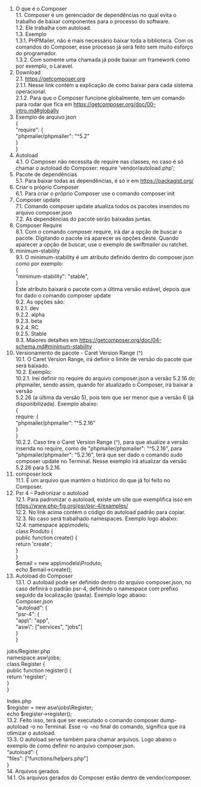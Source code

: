 1.	O que é o Composer <br>
  1.1.	Composer é um gerenciador de dependências no qual evita o trabalho de baixar componentes para o processo do software.<br>
  1.2.	Ele trabalha com autoload.<br>
  1.3.	Exemplo <br>
    1.3.1.	PHPMailer, não é mais necessário baixar toda a biblioteca. Com os comandos do Composer, esse processo já será feito sem muito esforço do programador. <br>
    1.3.2.	Com somente uma chamada já pode baixar um framework como por exemplo, o Laravel. <br>
2.	Download <br>
  2.1.	https://getcomposer.org <br>
    2.1.1.	Nesse link contém a explicação de como baixar para cada sistema operacional. <br>
    2.1.2.	Para que o Composer funcione globalmente, tem um comando para rodar que fica em https://getcomposer.org/doc/00-intro.md#globally <br>
3.	Exemplo de arquivo json <br>
{ <br>
	"require": { <br>
		"phpmailer/phpmailer": "^5.2" <br>
	} <br>
} <br>
4.	Autoload <br>
  4.1.	O Composer não necessita de require nas classes, no caso é só chamar o autoload do Composer: require 'vendor/autoload.php'; <br>
5.	Pacote de dependências <br>
  5.1.	Para baixar todas as dependências, é só ir em https://packagist.org/ <br>
6.	Criar o próprio Composer <br>
  6.1.	Para criar o próprio Composer use o comando composer init <br>
7.	Composer update <br>
  7.1.	Comando composer update atualiza todos os pacotes inseridos no arquivo composer.json <br>
  7.2.	As dependências do pacote serão baixadas juntas. <br>
8.	Composer Require <br>
  8.1.	Com o comando composer require, irá dar a opção de buscar o pacote. Digitando o pacote irá aparecer as opções deste. Quando aparecer a opção de buscar, use o exemplo de swiftmailer ou ratchet. <br>
9.	minimum-stability <br>
  9.1.	O minimum-stability é um atributo definido dentro do composer.json como por exemplo: <br>
{ <br>
	"minimum-stability": "stable", <br>
} <br>
Este atributo baixará o pacote com a última versão estável, depois que for dado o comando composer update <br>
  9.2.	As opções são: <br>
    9.2.1.	dev <br>
    9.2.2.	alpha <br>
    9.2.3.	beta <br>
    9.2.4.	RC <br>
    9.2.5.	Stable <br>
    9.3.	Maiores detalhes em https://getcomposer.org/doc/04-schema.md#minimum-stability <br>
10.	Versionamento de pacote - Caret Version Range (^) <br>
  10.1.	O Caret Version Range, irá definir o limite de versão do pacote que será baixado. <br>
  10.2.	Exemplo: <br>
    10.2.1.	Irei definir no require do arquivo composer.json a versão 5.2.16 do phpmailer, sendo assim, quando for atualizado o Composer, irá baixar a versão <br> 
	5.2.26 (a última da versão 5), pois tem que ser menor que a versão 6 (já disponibilizada). Exemplo abaixo: <br>
{ <br>
require: { <br>
“phpmailer/phpmailer”: “^5.2.16” <br>
} <br>
} <br>
    10.2.2.	Caso tire o Caret Version Range (^), para que atualize a versão inserida no require, como de "phpmailer/phpmailer": "^5.2.16", para "phpmailer/phpmailer": "5.2.16", terá que ser dado o comando sudo composer update no Terminal. Nesse exemplo irá atualizar da versão 5.2.26 para 5.2.16. <br>
11.	composer.lock <br>
  11.1.	É um arquivo que mantém o histórico do que já foi feito no Composer. <br>
12.	Psr 4 – Padronizar o autoload <br>
  12.1.	Para padronizar o autoload, existe um site que exemplifica isso em https://www.php-fig.org/psr/psr-4/examples/ <br>
  12.2.	No link acima contém o código do autoload padrão para copiar. <br>
  12.3.	No caso será trabalhado namespaces. Exemplo logo abaixo: <br>
  12.4.	namespace app\models; <br>
class Produto { <br>
	public function create() { <br>
		return 'create'; <br>
	} <br>
} <br>
$email = new app\models\Produto; <br>
echo $email->create(); <br>
13.	Autoload do Composer <br>
  13.1.	O autoload pode ser definido dentro do arquivo composer.json, no caso definirá o padrão psr-4, definindo o namespace com prefixo seguido da localização (pasta). Exemplo logo abaixo: <br>
Composer.json <br>
"autoload": { <br>
    	"psr-4": { <br>
    		"app\\": "app", <br>
    		"asw\\": ["services", "jobs"] <br>
    	} <br>
    } <br>

jobs/Register.php <br>
namespace asw\jobs; <br>
class Register { <br>
	public function register()	{ <br>
		return 'register'; <br>
	} <br>
} <br>

Index.php <br>
$register = new asw\jobs\Register; <br>
echo $register->register(); <br>
	13.2.	Feito isso, terá que ser executado o comando composer dump-autoload -o no Terminal. Esse –o ¬no final do comando, significa que irá otimizar o autoload. <br>
	13.3.	O autoload serve também para chamar arquivos. Logo abaixo o exemplo de como definir no arquivo composer.json. <br>
“autoload”: { <br>
"files": ["functions/helpers.php"] <br>
} <br>
14.	Arquivos gerados <br>
  14.1.	Os arquivos gerados do Composer estão dentro de vendor/composer.

